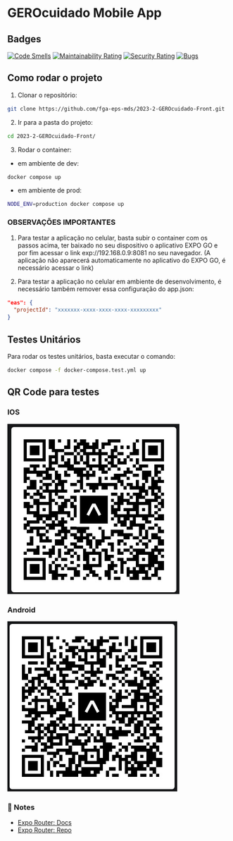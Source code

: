 # GEROcuidado Mobile App

## Badges
[![Code Smells](https://sonarcloud.io/api/project_badges/measure?project=fga-eps-mds_2023-2-GEROcuidado-Front&metric=code_smells)](https://sonarcloud.io/summary/new_code?id=fga-eps-mds_2023-2-GEROcuidado-Front)
[![Maintainability Rating](https://sonarcloud.io/api/project_badges/measure?project=fga-eps-mds_2023-2-GEROcuidado-Front&metric=sqale_rating)](https://sonarcloud.io/summary/new_code?id=fga-eps-mds_2023-2-GEROcuidado-Front)
[![Security Rating](https://sonarcloud.io/api/project_badges/measure?project=fga-eps-mds_2023-2-GEROcuidado-Front&metric=security_rating)](https://sonarcloud.io/summary/new_code?id=fga-eps-mds_2023-2-GEROcuidado-Front)
[![Bugs](https://sonarcloud.io/api/project_badges/measure?project=fga-eps-mds_2023-2-GEROcuidado-Front&metric=bugs)](https://sonarcloud.io/summary/new_code?id=fga-eps-mds_2023-2-GEROcuidado-Front)


## Como rodar o projeto

1. Clonar o repositório:
```bash
git clone https://github.com/fga-eps-mds/2023-2-GEROcuidado-Front.git
```

2. Ir para a pasta do projeto:
```bash
cd 2023-2-GEROcuidado-Front/
```

3. Rodar o container:
- em ambiente de dev:
```bash
docker compose up
```

- em ambiente de prod:
```bash
NODE_ENV=production docker compose up
```

### OBSERVAÇÕES IMPORTANTES

1. Para testar a aplicação no celular, basta subir o container com os passos acima, ter baixado no seu dispositivo o aplicativo EXPO GO e por fim acessar o link exp://192.168.0.9:8081 no seu navegador. (A aplicação não aparecerá automaticamente no aplicativo do EXPO GO, é necessário acessar o link)

2. Para testar a aplicação no celular em ambiente de desenvolvimento, é necessário também remover essa configuração do app.json:

```json
"eas": {
  "projectId": "xxxxxxx-xxxx-xxxx-xxxx-xxxxxxxxx"
}
```

## Testes Unitários

Para rodar os testes unitários, basta executar o comando:
```bash
docker compose -f docker-compose.test.yml up
```

## QR Code para testes
### IOS
![IOS](assets/testes/ios_27-10.png.jpeg)
### Android
![Android](assets/testes/Android_27-10.png)
### 📝 Notes

- [Expo Router: Docs](https://expo.github.io/router)
- [Expo Router: Repo](https://github.com/expo/router)
